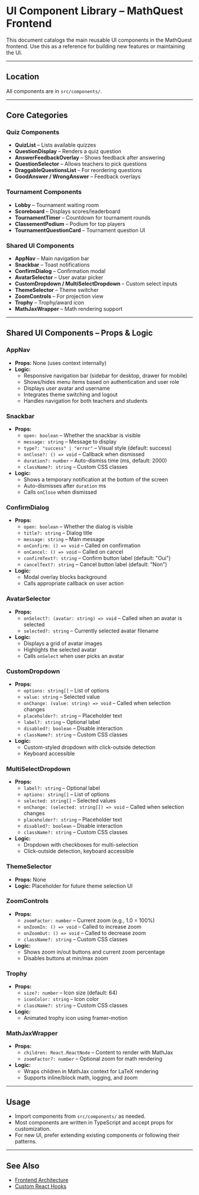 # UI Component Library – MathQuest Frontend

This document catalogs the main reusable UI components in the MathQuest frontend. Use this as a reference for building new features or maintaining the UI.

---

## Location
All components are in `src/components/`.

---

## Core Categories

### Quiz Components
- **QuizList** – Lists available quizzes
- **QuestionDisplay** – Renders a quiz question
- **AnswerFeedbackOverlay** – Shows feedback after answering
- **QuestionSelector** – Allows teachers to pick questions
- **DraggableQuestionsList** – For reordering questions
- **GoodAnswer / WrongAnswer** – Feedback overlays

### Tournament Components
- **Lobby** – Tournament waiting room
- **Scoreboard** – Displays scores/leaderboard
- **TournamentTimer** – Countdown for tournament rounds
- **ClassementPodium** – Podium for top players
- **TournamentQuestionCard** – Tournament question UI

### Shared UI Components
- **AppNav** – Main navigation bar
- **Snackbar** – Toast notifications
- **ConfirmDialog** – Confirmation modal
- **AvatarSelector** – User avatar picker
- **CustomDropdown / MultiSelectDropdown** – Custom select inputs
- **ThemeSelector** – Theme switcher
- **ZoomControls** – For projection view
- **Trophy** – Trophy/award icon
- **MathJaxWrapper** – Math rendering support

---

## Shared UI Components – Props & Logic

### AppNav
- **Props:** None (uses context internally)
- **Logic:**
  - Responsive navigation bar (sidebar for desktop, drawer for mobile)
  - Shows/hides menu items based on authentication and user role
  - Displays user avatar and username
  - Integrates theme switching and logout
  - Handles navigation for both teachers and students

### Snackbar
- **Props:**
  - `open: boolean` – Whether the snackbar is visible
  - `message: string` – Message to display
  - `type?: "success" | "error"` – Visual style (default: success)
  - `onClose?: () => void` – Callback when dismissed
  - `duration?: number` – Auto-dismiss time (ms, default: 2000)
  - `className?: string` – Custom CSS classes
- **Logic:**
  - Shows a temporary notification at the bottom of the screen
  - Auto-dismisses after `duration` ms
  - Calls `onClose` when dismissed

### ConfirmDialog
- **Props:**
  - `open: boolean` – Whether the dialog is visible
  - `title?: string` – Dialog title
  - `message: string` – Main message
  - `onConfirm: () => void` – Called on confirmation
  - `onCancel: () => void` – Called on cancel
  - `confirmText?: string` – Confirm button label (default: "Oui")
  - `cancelText?: string` – Cancel button label (default: "Non")
- **Logic:**
  - Modal overlay blocks background
  - Calls appropriate callback on user action

### AvatarSelector
- **Props:**
  - `onSelect?: (avatar: string) => void` – Called when an avatar is selected
  - `selected?: string` – Currently selected avatar filename
- **Logic:**
  - Displays a grid of avatar images
  - Highlights the selected avatar
  - Calls `onSelect` when user picks an avatar

### CustomDropdown
- **Props:**
  - `options: string[]` – List of options
  - `value: string` – Selected value
  - `onChange: (value: string) => void` – Called when selection changes
  - `placeholder?: string` – Placeholder text
  - `label?: string` – Optional label
  - `disabled?: boolean` – Disable interaction
  - `className?: string` – Custom CSS classes
- **Logic:**
  - Custom-styled dropdown with click-outside detection
  - Keyboard accessible

### MultiSelectDropdown
- **Props:**
  - `label?: string` – Optional label
  - `options: string[]` – List of options
  - `selected: string[]` – Selected values
  - `onChange: (selected: string[]) => void` – Called when selection changes
  - `placeholder?: string` – Placeholder text
  - `disabled?: boolean` – Disable interaction
  - `className?: string` – Custom CSS classes
- **Logic:**
  - Dropdown with checkboxes for multi-selection
  - Click-outside detection, keyboard accessible

### ThemeSelector
- **Props:** None
- **Logic:** Placeholder for future theme selection UI

### ZoomControls
- **Props:**
  - `zoomFactor: number` – Current zoom (e.g., 1.0 = 100%)
  - `onZoomIn: () => void` – Called to increase zoom
  - `onZoomOut: () => void` – Called to decrease zoom
  - `className?: string` – Custom CSS classes
- **Logic:**
  - Shows zoom in/out buttons and current zoom percentage
  - Disables buttons at min/max zoom

### Trophy
- **Props:**
  - `size?: number` – Icon size (default: 64)
  - `iconColor: string` – Icon color
  - `className?: string` – Custom CSS classes
- **Logic:**
  - Animated trophy icon using framer-motion

### MathJaxWrapper
- **Props:**
  - `children: React.ReactNode` – Content to render with MathJax
  - `zoomFactor?: number` – Optional zoom for math rendering
- **Logic:**
  - Wraps children in MathJax context for LaTeX rendering
  - Supports inline/block math, logging, and zoom

---

## Usage
- Import components from `src/components/` as needed.
- Most components are written in TypeScript and accept props for customization.
- For new UI, prefer extending existing components or following their patterns.

---

## See Also
- [Frontend Architecture](frontend-architecture.md)
- [Custom React Hooks](hooks.md)
